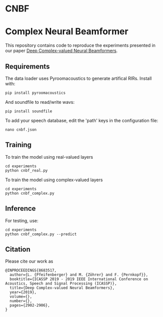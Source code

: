 # CNBF
Complex Neural Beamformer
=========================


This repository contains code to reproduce the experiments presented in our paper
[Deep Complex-valued Neural Beamformers](https://doi.org/10.1109/ICASSP.2019.8683517).



Requirements
------------

The data loader uses Pyroomacoustics to generate artifical RIRs.
Install with:
```
pip install pyroomacoustics
```

And soundfile to read/write wavs:
```
pip install soundfile
```


To add your speech database, edit the 'path' keys in the configuration file:
```
nano cnbf.json
```




Training
--------

To train the model using real-valued layers
```
cd experiments
python cnbf_real.py
```

To train the model using complex-valued layers
```
cd experiments
python cnbf_complex.py
```


Inference
---------

For testing, use:
```
cd experiments
python cnbf_complex.py --predict
```



Citation
--------

Please cite our work as 

```
@INPROCEEDINGS{8683517,
  author={L. {Pfeifenberger} and M. {Zöhrer} and F. {Pernkopf}},
  booktitle={ICASSP 2019 - 2019 IEEE International Conference on Acoustics, Speech and Signal Processing (ICASSP)}, 
  title={Deep Complex-valued Neural Beamformers}, 
  year={2019},
  volume={},
  number={},
  pages={2902-2906},
}
```



